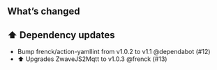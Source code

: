 ## What’s changed

## ⬆️ Dependency updates

- Bump frenck/action-yamllint from v1.0.2 to v1.1 @dependabot (#12)
- ⬆ Upgrades ZwaveJS2Mqtt to v1.0.3 @frenck (#13)
